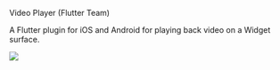 Video Player (Flutter Team)

A Flutter plugin for iOS and Android for playing back video on a Widget surface.

![](images/video_player1.jpg)